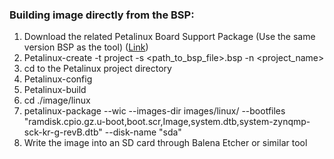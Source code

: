 ###  Building image directly from the BSP: 

1. Download the related Petalinux Board Support Package (Use the same version BSP as the tool) ([Link](https://www.xilinx.com/support/download/index.html/content/xilinx/en/downloadNav/embedded-design-tools.html))
2. Petalinux-create -t project -s <path_to_bsp_file>.bsp -n <project_name>
3. cd to the Petalinux project directory
4. Petalinux-config
5. Petalinux-build
6. cd ./image/linux
7. petalinux-package --wic --images-dir images/linux/ --bootfiles "ramdisk.cpio.gz.u-boot,boot.scr,Image,system.dtb,system-zynqmp-sck-kr-g-revB.dtb" --disk-name "sda"
8. Write the image into an SD card through Balena Etcher or similar tool
